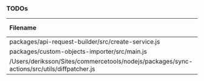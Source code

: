 ### TODOs
| Filename | line # | TODO
|:------|:------:|:------
| packages/api-request-builder/src/create-service.js | 129 | this can lead to invalid URIs as getIdOrKey can return
| packages/custom-objects-importer/src/main.js | 123 | remove `FlowFixMe` when [this](https://github.com/facebook/flow/issues/5294) issue is fixed
| /Users/deriksson/Sites/commercetools/nodejs/packages/sync-actions/src/utils/diffpatcher.js | 3 | create an issue here https://github.com/benjamine/jsondiffpatch/issues/new
